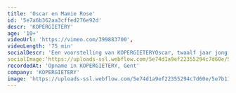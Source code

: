 ```yaml
---
title: 'Oscar en Mamie Rose'
id: '5e7a6b362aa3cffed276e92d'
descr: 'KOPERGIETERY'
age: '10+'
videoUrl: 'https://vimeo.com/399883700',
videoLength: '75 min'
socialDescr: 'Een voorstelling van KOPERGIETERYOscar, twaalf jaar jong, hoofd vol vragen, schrijft vanuit zijn ziekbed brieven aan God (wie is dat eigenlijk en bestaat die wel en zo ja, waarom ik nu en die niet?) Hij beschrijft in enkele dagen zijn leven zoals hij dat zou willen meemaken...over een vrouw met een rozerode schort en 4711-parfum, verhalenverzinster van beroep, over Einstein... over Popcorn... over Bacon... over Ma en Pa (soms toch...) over de dokter... en over Peggy Blue, hartenverslindster van beroep...'
socialImage:'https://uploads-ssl.webflow.com/5e74d1a9ef22355294c7d60e/5e7a6afedc24a44bd55c3561_Kopergietery_OscarMaRose20060511(c)PhileDeprez_02.jpg'
recordedAt: 'Opname in KOPERGIETERY, Gent'
company: 'KOPERGIETERY'
image: 'https://uploads-ssl.webflow.com/5e74d1a9ef22355294c7d60e/5e7b118dd76ad1fc9dd077a3_Kopergietery_OscarMaRose20060511(c)PhileDeprez_02.jpg'
---
```

